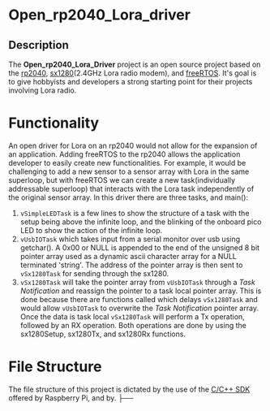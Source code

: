 # Open_rp2040_Lora_driver


## Description

The **Open_rp2040_Lora_Driver** project is an open source project based on the [rp2040](https://www.raspberrypi.com/products/raspberry-pi-pico/), 
[sx1280](https://www.rfsolutions.co.uk/radio-modules-c10/2-4ghz-long-range-rf-module-transceiver-smt-p811)(2.4GHz Lora radio modem), and [freeRTOS](https://www.freertos.org/). It's goal is to give hobbyists and developers a strong starting point
for their projects involving Lora radio.

# Functionality
An open driver for Lora on an rp2040 would not allow for the expansion of an application.
Adding freeRTOS to the rp2040 allows the application developer to easily create new functionalities.
For example, it would be challenging to add a new sensor to a sensor array with Lora in the same 
superloop, but with freeRTOS we can create a new task(individually addressable superloop) that interacts
with the Lora task independently of the original sensor array. In this driver there are three tasks, 
and main():
1. `vSimpleLEDTask` is a few lines to show 
the structure of a task with the setup being above the infinite loop, and the blinking of the onboard pico
LED to show the action of the infinite loop.
2. `vUsbIOTask` which takes input from a serial monitor over usb using getchar(). A 0x00 or NULL is 
appended to the end of the unsigned 8 bit pointer array used as a dynamic ascii character array for a NULL terminated 'string'. 
The address of the pointer array is then sent to `vSx1280Task` for sending through the sx1280.
3. `vSx1280Task` will take the pointer array from `vUsbIOTask` through a *Task Notification* and reassign the pointer to a 
task local pointer array. This is done
because there are functions called which delays `vSx1280Task` and would allow `vUsbIOTask` to overwrite the *Task Notification* pointer array.
Once the data is task local `vSx1280Task` will perform a Tx operation, followed by an RX operation. Both operations are done by using the 
sx1280Setup, sx1280Tx, and sx1280Rx functions.

# File Structure
The file structure of this project is dictated by the use of the [C/C++ SDK](https://datasheets.raspberrypi.com/pico/raspberry-pi-pico-c-sdk.pdf) offered by Raspberry Pi, and by.
├──
